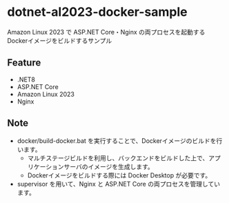 # dotnet-al2023-docker-sample
Amazon Linux 2023 で ASP.NET Core・Nginx の両プロセスを起動するDockerイメージをビルドするサンプル

## Feature
- .NET8
- ASP.NET Core
- Amazon Linux 2023
- Nginx

## Note
- docker/build-docker.bat を実行することで、Dockerイメージのビルドを行います。
    - マルチステージビルドを利用し、バックエンドをビルドした上で、アプリケーションサーバのイメージを生成します。
    - Dockerイメージをビルドする際には Docker Desktop が必要です。
- supervisor を用いて、Nginx と ASP.NET Core の両プロセスを管理しています。
